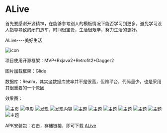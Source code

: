 # ALive


首先要感谢开源精神，在能够参考别人的模板情况下能否学习到更多，避免学习没人指导导致的闭门造车，时间很宝贵，生活很艰辛，努力生活的更好。


ALive----美好生活

![icon](https://github.com/fasterry/ALive/blob/master/app/src/main/res/mipmap-xhdpi/ic_launcher.png)


项目使用开源框架：MVP+Rxjava2+Retrofit2+Dagger2

图片加载框架：Glide

数据库：Realm，其实这数据库效率并不是很高，但跨平台，代码量少，也是采用其很重要的一个原因
<br/>


效果图：


![主页](https://github.com/fasterry/ALive/blob/master/show/1.png)
![电影](https://github.com/fasterry/ALive/blob/master/show/2.png)
![发现](https://github.com/fasterry/ALive/blob/master/show/3.png)
![发现内容](https://github.com/fasterry/ALive/blob/master/show/4.png)
![主题](https://github.com/fasterry/ALive/blob/master/show/5.png)
![主题](https://github.com/fasterry/ALive/blob/master/show/6.png)
![主题](https://github.com/fasterry/ALive/blob/master/show/7.png)
![主题](https://github.com/fasterry/ALive/blob/master/show/8.png)
![主题](https://github.com/fasterry/ALive/blob/master/show/9.png)
![主题](https://github.com/fasterry/ALive/blob/master/show/10.png)
![主题](https://github.com/fasterry/ALive/blob/master/show/11.png)

APK安装包：右击，存储链接，即可下载
[ALive](https://github.com/fasterry/ALive/blob/master/show/ALive.apk "APK安装包")